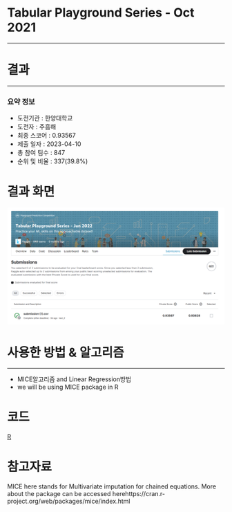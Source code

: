 # Tabular Playground Series - Oct 2021

---

# 결과

---

### 요약 정보

* 도전기관 : 한양대학교
* 도전자 : 주흠해
* 최종 스코어 :  0.93567
* 제출 일자 : 2023-04-10
* 총 참여 팀수 : 847
* 순위 및 비율 : 337(39.8%)

# 결과 화면

![Score](./img/Score.png)

# 사용한 방법 & 알고리즘

---

* MICE알고리즘 and Linear Regression방법
* we will be using MICE package in R

# 코드

[R](./tabular-playground-6-2022.R)

# 참고자료

MICE here stands for Multivariate imputation for chained equations. More about the package can be accessed herehttps://cran.r-project.org/web/packages/mice/index.html



